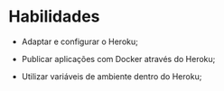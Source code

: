 # Habilidades

- Adaptar e configurar o Heroku;

- Publicar aplicações com Docker através do Heroku;

- Utilizar variáveis de ambiente dentro do Heroku;

